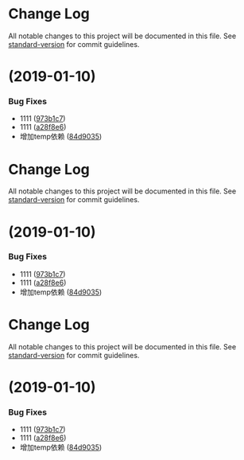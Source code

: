 # Change Log

All notable changes to this project will be documented in this file. See [standard-version](https://github.com/conventional-changelog/standard-version) for commit guidelines.

# [](https://github.com/nwa2018/test-lerna/compare/v1.0.23...v) (2019-01-10)


### Bug Fixes

* 1111 ([973b1c7](https://github.com/nwa2018/test-lerna/commit/973b1c7))
* 1111 ([a28f8e6](https://github.com/nwa2018/test-lerna/commit/a28f8e6))
* 增加temp依赖 ([84d9035](https://github.com/nwa2018/test-lerna/commit/84d9035))



# Change Log

All notable changes to this project will be documented in this file. See [standard-version](https://github.com/conventional-changelog/standard-version) for commit guidelines.

# [](https://github.com/nwa2018/test-lerna/compare/v1.0.23...v) (2019-01-10)


### Bug Fixes

* 1111 ([973b1c7](https://github.com/nwa2018/test-lerna/commit/973b1c7))
* 1111 ([a28f8e6](https://github.com/nwa2018/test-lerna/commit/a28f8e6))
* 增加temp依赖 ([84d9035](https://github.com/nwa2018/test-lerna/commit/84d9035))



# Change Log

All notable changes to this project will be documented in this file. See [standard-version](https://github.com/conventional-changelog/standard-version) for commit guidelines.

# [](https://github.com/nwa2018/test-lerna/compare/v1.0.23...v) (2019-01-10)


### Bug Fixes

* 1111 ([973b1c7](https://github.com/nwa2018/test-lerna/commit/973b1c7))
* 1111 ([a28f8e6](https://github.com/nwa2018/test-lerna/commit/a28f8e6))
* 增加temp依赖 ([84d9035](https://github.com/nwa2018/test-lerna/commit/84d9035))

